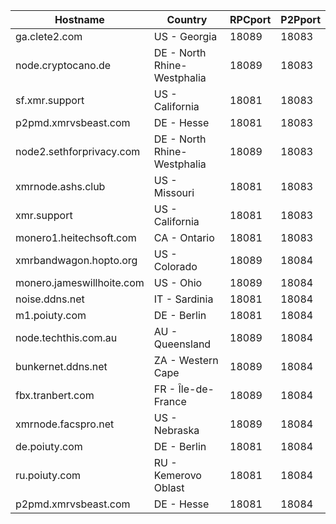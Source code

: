 Hostname | Country | RPCport | P2Pport
--- | --- | --- | ---
ga.clete2.com | US - Georgia | 18089 | 18083
node.cryptocano.de | DE - North Rhine-Westphalia | 18089 | 18083
sf.xmr.support | US - California | 18081 | 18083
p2pmd.xmrvsbeast.com | DE - Hesse | 18081 | 18083
node2.sethforprivacy.com | DE - North Rhine-Westphalia | 18089 | 18083
xmrnode.ashs.club | US - Missouri | 18081 | 18083
xmr.support | US - California | 18081 | 18083
monero1.heitechsoft.com | CA - Ontario | 18081 | 18083
xmrbandwagon.hopto.org | US - Colorado | 18089 | 18084
monero.jameswillhoite.com | US - Ohio | 18089 | 18084
noise.ddns.net | IT - Sardinia | 18081 | 18084
m1.poiuty.com | DE - Berlin | 18081 | 18084
node.techthis.com.au | AU - Queensland | 18089 | 18084
bunkernet.ddns.net | ZA - Western Cape | 18089 | 18084
fbx.tranbert.com | FR - Île-de-France | 18089 | 18084
xmrnode.facspro.net | US - Nebraska | 18089 | 18084
de.poiuty.com | DE - Berlin | 18081 | 18084
ru.poiuty.com | RU - Kemerovo Oblast | 18081 | 18084
p2pmd.xmrvsbeast.com | DE - Hesse | 18081 | 18084

